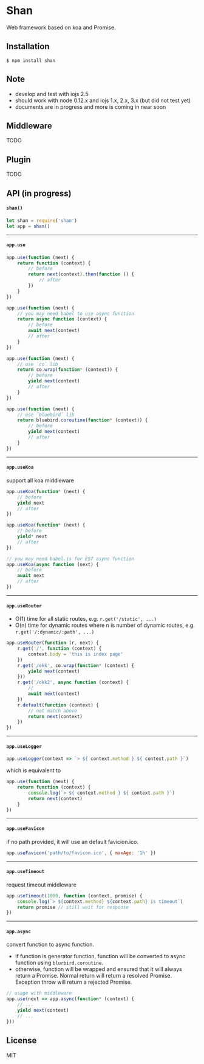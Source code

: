 
# Shan

Web framework based on koa and Promise.

## Installation

```
$ npm install shan
```

## Note

* develop and test with iojs 2.5
* should work with node 0.12.x and iojs 1.x, 2.x, 3.x (but did not test yet)
* documents are in progress and more is coming in near soon

## Middleware

TODO

## Plugin

TODO

## API (in progress)

#### `shan()`

```js
let shan = require('shan')
let app = shan()
```
---
#### `app.use`

```js
app.use(function (next) {
    return function (context) {
        // before
        return next(context).then(function () {
            // after
        })
    }
})

app.use(function (next) {
    // you may need babel to use async function
    return async function (context) {
        // before
        await next(context)
        // after
    }
})

app.use(function (next) {
    // use `co` lib
    return co.wrap(function* (context)) {
        // before
        yield next(context)
        // after
    }
})

app.use(function (next) {
    // use `bluebird` lib
    return bluebird.coroutine(function* (context)) {
        // before
        yield next(context)
        // after
    }
})
```
---
#### `app.useKoa`

support all koa middleware

```js
app.useKoa(function* (next) {
    // before
    yield next
    // after
})

app.useKoa(function* (next) {
    // before
    yield* next
    // after
})

// you may need babel.js for ES7 async function
app.useKoa(async function (next) {
    // before
    await next
    // after
})
```
---
#### `app.useRouter`

* O(1) time for all static routes, e.g. `r.get('/static', ...)`
* O(n) time for dynamic routes where n is number of dynamic routes, e.g. `r.get('/:dynamic/:path', ...)`

```js
app.useRouter(function (r, next) {
    r.get('/', function (context) {
        context.body = 'this is index page'
    })
    r.get('/okk', co.wrap(function* (context) {
        yield next(context)
    }))
    r.get('/okk2', async function (context) {
        //
        await next(context)
    })
    r.default(function (context) {
        // not match above
        return next(context)
    })
})
```
---
#### `app.useLogger`

```js
app.useLogger(context => `> ${ context.method } ${ context.path }`)
```
which is equivalent to
```js
app.use(function (next) {
    return function (context) {
        console.log(`> ${ context.method } ${ context.path }`)
        return next(context)
    }
})
```
---
#### `app.useFavicon`

if no path provided, it will use an default favicion.ico.

```js
app.useFavicon('path/to/favicon.ico', { maxAge: '1h' })
```
---
#### `app.useTimeout`

request timeout middleware

```js
app.useTimeout(1000, function (context, promise) {
    console.log(`> ${context.method} ${context.path} is timeout`)
    return promise // still wait for response
})
```
---

#### `app.async`

convert function to async function.
* if function is generator function, function will be converted to async function using `blurbird.coroutine`.
* otherwise, function will be wrapped and ensured that it will always return a Promise. Normal return will return a resolved Promise. Exception throw will return a rejected Promise.

```js
// usage with middleware
app.use(next => app.async(function* (context) {
    // ...
    yield next(context)
    // ...
}))
```

## License

MIT
